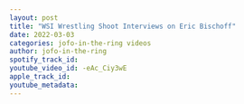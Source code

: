 ```yaml
---
layout: post
title: "WSI Wrestling Shoot Interviews on Eric Bischoff"
date: 2022-03-03
categories: jofo-in-the-ring videos
author: jofo-in-the-ring
spotify_track_id: 
youtube_video_id: -eAc_Ciy3wE
apple_track_id: 
youtube_metadata: 
---
```

